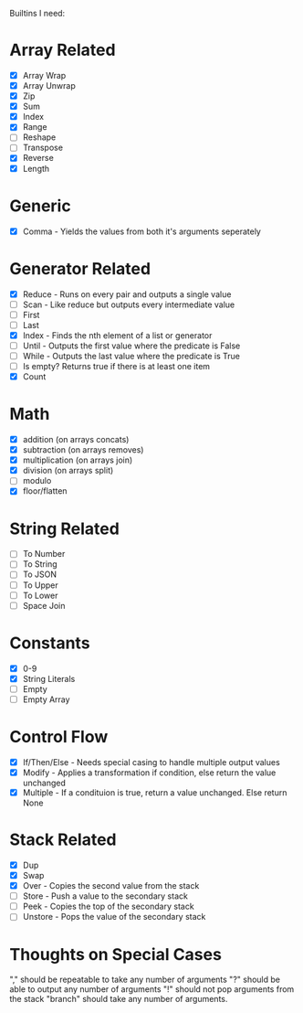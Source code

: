 Builtins I need:

# Array Related

 - [x] Array Wrap
 - [x] Array Unwrap
 - [x] Zip
 - [x] Sum
 - [x] Index
 - [x] Range
 - [ ] Reshape
 - [ ] Transpose
 - [x] Reverse
 - [x] Length

# Generic
 - [x] Comma - Yields the values from both it's arguments seperately

# Generator Related
 - [x] Reduce - Runs on every pair and outputs a single value
 - [ ] Scan - Like reduce but outputs every intermediate value
 - [ ] First
 - [ ] Last
 - [x] Index - Finds the nth element of a list or generator
 - [ ] Until - Outputs the first value where the predicate is False
 - [ ] While - Outputs the last value where the predicate is True
 - [ ] Is empty? Returns true if there is at least one item
 - [x] Count

 # Math
 
 - [x] addition (on arrays concats)
 - [x] subtraction  (on arrays removes)
 - [x] multiplication (on arrays join)
 - [x] division (on arrays split)
 - [ ] modulo
 - [x] floor/flatten

 # String Related

 - [ ] To Number
 - [ ] To String
 - [ ] To JSON
 - [ ] To Upper
 - [ ] To Lower
 - [ ] Space Join

# Constants
- [x] 0-9
- [x] String Literals
- [ ] Empty
- [ ] Empty Array

# Control Flow
- [x] If/Then/Else - Needs special casing to handle multiple output values
- [x] Modify - Applies a transformation if condition, else return the value unchanged
- [x] Multiple - If a condituion is true, return a value unchanged. Else return None

# Stack Related
- [x] Dup
- [x] Swap
- [x] Over - Copies the second value from the stack
- [ ] Store - Push a value to the secondary stack
- [ ] Peek - Copies the top of the secondary stack
- [ ] Unstore - Pops the value of the secondary stack

# Thoughts on Special Cases
"," should be repeatable to take any number of arguments
"?" should be able to output any number of arguments
"!" should not pop arguments from the stack
"branch" should take any number of arguments.